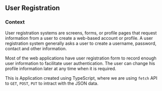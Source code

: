 ## User Registration

### Context

User registration systems are screens, forms, or profile pages that request information from a user to create a web-based account or profile. A user registration system generally asks a user to create a username, password, contact and other information.​

Most of the web applications have user registration form to record enough user information to facilitate user authentication.​ The user can change his profile information later at any time when it is required.​

This is Application created using TypeScript, where we are using `fetch` API to `GET`, `POST`, `PUT` to intract with the JSON data.

